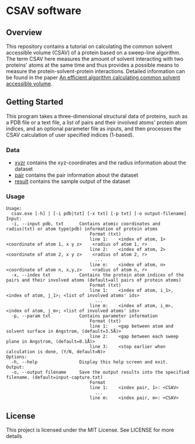 # CSAV software

<!--
## License
Copyright (c) 2022, Hyuntae Na and In Jung Kim  
All rights reserved. 

Redistribution and use in source and binary forms, with or without modification, are permitted provided that the following conditions are met:  

1. Redistributions of source code must retain the above copyright notice, this list of conditions and the following disclaimer.
2. Redistributions in binary form must reproduce the above copyright notice, this list of conditions and the following disclaimer in the documentation and/or other materials provided with the distribution.
3. Neither the name of the copyright holder nor the names of its contributors may be used to endorse or promote products derived from this software without specific prior written permission.
  
THIS SOFTWARE IS PROVIDED BY THE COPYRIGHT HOLDERS AND CONTRIBUTORS "AS IS" AND ANY EXPRESS OR IMPLIED WARRANTIES, INCLUDING, BUT NOT LIMITED TO, THE IMPLIED WARRANTIES OF MERCHANTABILITY AND FITNESS FOR A PARTICULAR PURPOSE ARE DISCLAIMED. IN NO EVENT SHALL THE COPYRIGHT HOLDER OR CONTRIBUTORS BE LIABLE FOR ANY DIRECT, INDIRECT, INCIDENTAL, SPECIAL, EXEMPLARY, OR CONSEQUENTIAL DAMAGES (INCLUDING, BUT NOT LIMITED TO, PROCUREMENT OF SUBSTITUTE GOODS OR SERVICES; LOSS OF USE, DATA, OR PROFITS; OR BUSINESS INTERRUPTION) HOWEVER CAUSED AND ON ANY THEORY OF LIABILITY, WHETHER IN CONTRACT, STRICT LIABILITY, OR TORT (INCLUDING NEGLIGENCE OR OTHERWISE) ARISING IN ANY WAY OUT OF THE USE OF THIS SOFTWARE, EVEN IF ADVISED OF THE POSSIBILITY OF SUCH DAMAGE.
-->

## Overview
This repository contains a tutorial on calculating the common solvent accessible volume (CSAV) of a protein based on a sweep-line algorithm. The term CSAV here measures the amount of solvent interacting with two proteins' atoms at the same time and thus provides a possible means to measure the protein-solvent-protein interactions. Detailed information can be found in the paper [An efficient algorithm calculating common solvent accessible volume]().

## Getting Started
This program takes a three-dimensional structural data of proteins, such as a PDB file or a text file, a list of pairs and their involved atoms' protein atom indices, and an optional parameter file as inputs, and then processes the CSAV calculation of user specified indices (1-based). 

### Data
- [xyzr](./dataset/xyzr/) contains the xyz-coordinates and the radius information about the dataset
- [pair](./dataset/pair/) contains the pair information about the dataset 
- [result](./dataset/result/) contains the sample output of the dataset

### Usage
```
Usage:
  csav.exe [-h] | [-i pdb|txt] [-x txt] [-p txt] [-o output-filename]
Input:
  -i, --input pdb, txt      Contains atomic coordinates and radius(txt) or atom type(pdb) information of protein atoms
                                Format (txt)
                                line 1:    <index of atom, 1>    <coordinate of atom 1, x y z>    <radius of atom 1, r>
                                line 2:    <index of atom, 2>    <coordinate of atom 2, x y z>    <radius of atom 2, r>
                                  ...
                                line n:    <index of atom, n>    <coordinate of atom n, x,y,z>    <radius of atom n, r>
  -x, --index txt           Contains the protein atom indices of the pairs and their involved atoms (default=all pairs of protein atoms)
                                Format (txt)
                                line 1:    <index of atom, i_1>, <index of atom, j_1>; <list of involved atoms' ids>
                                  ...
                                line m:    <index of atom, i_m>, <index of atom, j_m>; <list of involved atoms' ids>
  -p, --param txt           Contains parameter information
                                Format (txt)
                                line 1:    <gap between atom and solvent surface in Angstrom, (default=3.5Å)>
                                line 2:    <gap between each sweep plane in Angstrom, (default=0.1Å)>
                                line 3:    <stop earlier when calculation is done, (Y/N, default=N)>
Options:
  -h, --help                Display this help screen and exit.
Output:
  -o, --output filename     Save the output results into the specified filename. (default=input-capture.txt)
                                Format
                                line 1:    <index pair, 1>: <CSAV>
                                  ...
                                line m:    <index pair, m>: <CSAV>
```

## License
This project is licensed under the MIT License. See LICENSE for more details
